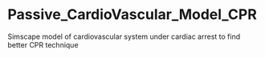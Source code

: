 # Passive_CardioVascular_Model_CPR
Simscape model of cardiovascular system under cardiac arrest to find better CPR technique
